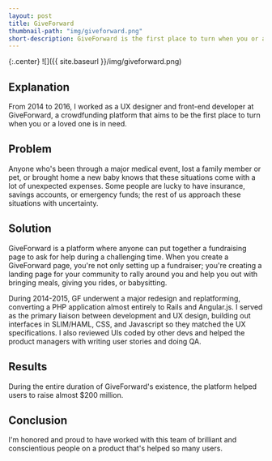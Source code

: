 ```yaml
---
layout: post
title: GiveForward 
thumbnail-path: "img/giveforward.png" 
short-description: GiveForward is the first place to turn when you or a loved one is in need. 
---
```


{:.center}
![]({{ site.baseurl }}/img/giveforward.png)

## Explanation

From 2014 to 2016, I worked as a UX designer and front-end developer at GiveForward, a crowdfunding platform that aims to be the first place to turn when you or a loved one is in need. 


## Problem

Anyone who's been through a major medical event, lost a family member or pet, or brought home a new baby knows that these situations come with a lot of unexpected expenses. Some people are lucky to have insurance, savings accounts, or emergency funds; the rest of us approach these situations with uncertainty. 


## Solution

GiveForward is a platform where anyone can put together a fundraising page to ask for help during a challenging time. When you create a GiveForward page, you're not only setting up a fundraiser; you're creating a landing page for your community to rally around you and help you out with bringing meals, giving you rides, or babysitting. 

During 2014-2015, GF underwent a major redesign and replatforming, converting a PHP application almost entirely to Rails and Angular.js. I served as the primary liaison between development and UX design, building out interfaces in SLIM/HAML, CSS, and Javascript so they matched the UX specifications. I also reviewed UIs coded by other devs and helped the product managers with writing user stories and doing QA. 


## Results

During the entire duration of GiveForward's existence, the platform helped users to raise almost $200 million. 


## Conclusion

I'm honored and proud to have worked with this team of brilliant and conscientious people on a product that's helped so many users.
